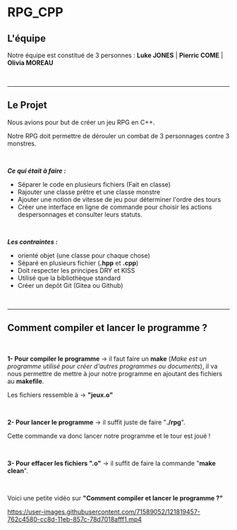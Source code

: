 # RPG_CPP

## **L'équipe**
Notre équipe est constitué de 3 personnes :
**Luke JONES** | **Pierric COME** | **Olivia MOREAU**

&nbsp;

---

## **Le Projet**


Nous avions pour but de créer un jeu RPG en C++.

Notre RPG doit permettre de dérouler un combat de 3 personnages contre 3 monstres.

&nbsp;

***Ce qui était à faire :***
- Séparer le code en plusieurs fichiers (Fait en classe)
- Rajouter une classe prêtre et une classe monstre
- Ajouter une notion de vitesse de jeu pour déterminer l'ordre des tours
- Créer une interface en ligne de commande pour choisir les actions despersonnages et consulter leurs statuts.

&nbsp;

***Les contraintes :***
- orienté objet (une classe pour chaque chose)
- Séparé en plusieurs fichier (**.hpp** et **.cpp**)
- Doit respecter les principes DRY et KISS
- Utilisé que la bibliothèque standard
- Créer un depôt Git (Gitea ou Github)

&nbsp;

---
## **Comment compiler et lancer le programme ?**

&nbsp;

**1- Pour compiler le programme** -> il faut faire un **make** (*Make est un programme utilisé pour créer d'autres programmes ou documents*), il va nous permettre de mettre à jour notre programme en ajoutant des fichiers au **makefile**. 

Les fichiers ressemble à -> **"jeux.o"**

&nbsp;

**2- Pour lancer le programme** ->  il suffit juste de faire "**./rpg**".

Cette commande va donc lancer notre programme et le tour est joué !

&nbsp;

**3- Pour effacer les fichiers ".o"** ->  il suffit de faire la commande "**make clean**". 

&nbsp;

Voici une petite vidéo sur **"Comment compiler et lancer le programme ?"**

https://user-images.githubusercontent.com/71589052/121819457-762c4580-cc8d-11eb-857c-78d7018afff1.mp4

